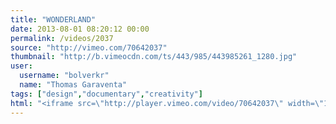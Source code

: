 ```yaml
---
title: "WONDERLAND"
date: 2013-08-01 08:20:12 00:00
permalink: /videos/2037
source: "http://vimeo.com/70642037"
thumbnail: "http://b.vimeocdn.com/ts/443/985/443985261_1280.jpg"
user:
  username: "bolverkr"
  name: "Thomas Garaventa"
tags: ["design","documentary","creativity"]
html: "<iframe src=\"http://player.vimeo.com/video/70642037\" width=\"1920\" height=\"1080\" frameborder=\"0\" webkitAllowFullScreen mozallowfullscreen allowFullScreen></iframe>"
---
```


